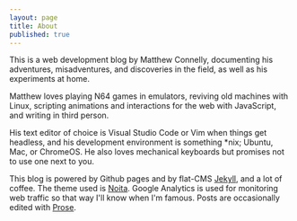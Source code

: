```yaml
---
layout: page
title: About
published: true
---
```


This is a web development blog by Matthew Connelly, documenting his adventures, misadventures, and discoveries in the field, as well as his experiments at home.  

Matthew loves playing N64 games in emulators, reviving old machines with Linux, scripting animations and interactions for the web with JavaScript, and writing in third person.

His text editor of choice is Visual Studio Code or Vim when things get headless, and his development environment is something *nix; Ubuntu, Mac, or ChromeOS. He also loves mechanical keyboards but promises not to use one next to you.

This blog is powered by Github pages and by flat-CMS [Jekyll](http://jekyllrb.com/), and a lot of coffee. The theme used is [Noita](https://github.com/penibelst/jekyll-noita). Google Analytics is used for monitoring web traffic so that way I'll know when I'm famous. Posts are occasionally edited with [Prose](http://prose.io/).
